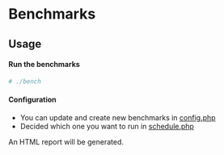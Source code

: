# Benchmarks 

## Usage

#### Run the benchmarks

```bash
# ./bench
```

#### Configuration

- You can update and create new benchmarks in [config.php](config.php)
- Decided which one you want to run in [schedule.php](schedule.php)

An HTML report will be generated.
